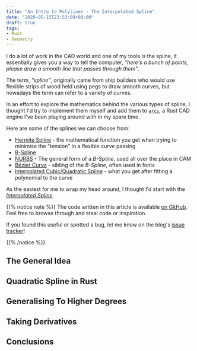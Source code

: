 ```yaml
---
title: "An Intro to Polylines - The Interpolated Spline"
date: "2020-05-15T23:53:09+08:00"
draft: true
tags:
- Rust
- Geometry
---
```


I do a lot of work in the CAD world and one of my tools is the spline, it
essentially gives you a way to tell the computer, *"here's a bunch of points,
please draw a smooth line that passes through them"*.

The term, *"spline"*, originally came from ship builders who would use flexible
strips of wood held using pegs to draw smooth curves, but nowadays the term can
refer to a variety of curves.

In an effort to explore the mathematics behind the various types of spline, I
thought I'd try to implement them myself and add them to [`arcs`][arcs], a
Rust CAD engine I've been playing around with in my spare time.

Here are some of the splines we can choose from:

- [Hermite Spline](https://en.wikipedia.org/wiki/Cubic_Hermite_spline) - the
  mathematical function you get when trying to minimise the "tension" in a
  flexible curve passing
- [B-Spline](https://en.wikipedia.org/wiki/B-spline)
- [NURBS](https://en.wikipedia.org/wiki/Non-uniform_rational_B-spline) - The
  general form of a *B-Spline*, used all over the place in CAM
- [Bézier Curve](https://en.wikipedia.org/wiki/B%C3%A9zier_curve) - sibling of
  the *B-Spline*, often used in fonts
- [Interpolated Cubic/Quadratic Spline][wiki] - what you get after fitting a
  polynomial to the curve

As the easiest for me to wrap my head around, I thought I'd start with the
[*Interpolated Spline*][wiki].

{{% notice note %}}
The code written in this article is available [on GitHub][repo]. Feel free to
browse through and steal code or inspiration.

If you found this useful or spotted a bug, let me know on the blog's
[issue tracker][issue]!

[repo]: https://github.com/Michael-F-Bryan/arcs
[issue]: https://github.com/Michael-F-Bryan/adventures.michaelfbryan.com
{{% /notice %}}

## The General Idea

## Quadratic Spline in Rust

## Generalising To Higher Degrees

## Taking Derivatives

## Conclusions

[arcs]: https://github.com/Michael-F-Bryan/arcs
[wiki]: https://en.wikipedia.org/wiki/Polynomial_interpolation
